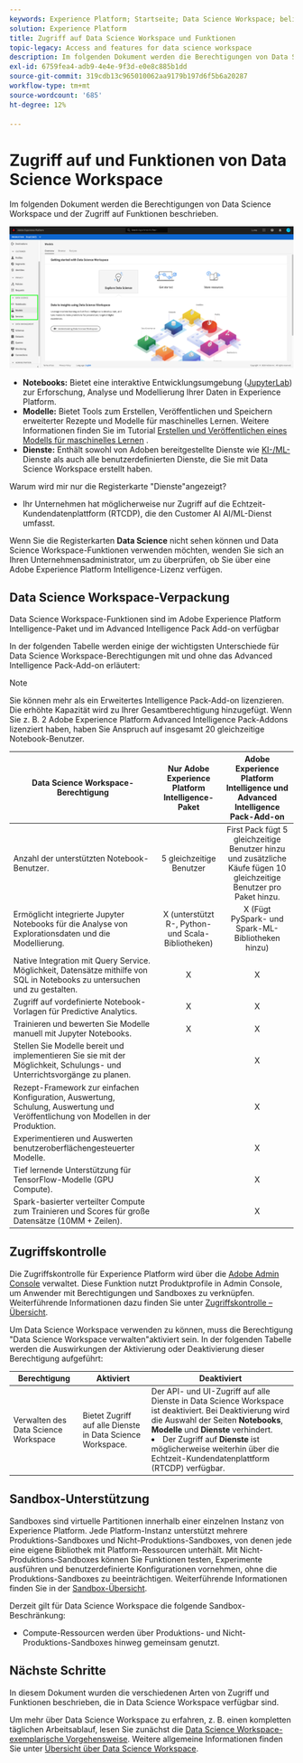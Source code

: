 ```yaml
---
keywords: Experience Platform; Startseite; Data Science Workspace; beliebte Themen; Zugriffskontrolle; Sandbox; Intelligence Pack; DSW-Funktionen; DSW-Zugriff; Adobe Experience Platform Intelligence; Intelligence; AEP Intelligence-Paket
solution: Experience Platform
title: Zugriff auf Data Science Workspace und Funktionen
topic-legacy: Access and features for data science workspace
description: Im folgenden Dokument werden die Berechtigungen von Data Science Workspace und der Zugriff auf Funktionen beschrieben.
exl-id: 6759fea4-adb9-4e4e-9f3d-e0e8c885b1dd
source-git-commit: 319cdb13c965010062aa9179b197d6f5b6a20287
workflow-type: tm+mt
source-wordcount: '685'
ht-degree: 12%

---
```


# Zugriff auf und Funktionen von Data Science Workspace

Im folgenden Dokument werden die Berechtigungen von Data Science Workspace und der Zugriff auf Funktionen beschrieben.

![DSW-Registerkarten](./images/access/platform-tabs.png)

- **Notebooks:** Bietet eine interaktive Entwicklungsumgebung ([JupyterLab](./jupyterlab/overview.md)) zur Erforschung, Analyse und Modellierung Ihrer Daten in Experience Platform.
- **Modelle:** Bietet Tools zum Erstellen, Veröffentlichen und Speichern erweiterter Rezepte und Modelle für maschinelles Lernen. Weitere Informationen finden Sie im Tutorial [Erstellen und Veröffentlichen eines Modells für maschinelles Lernen](./models-recipes/create-publish-model.md) .
- **Dienste:** Enthält sowohl von Adoben bereitgestellte Dienste wie  [KI-/ML-](../intelligent-services/home.md) Dienste als auch alle benutzerdefinierten Dienste, die Sie mit Data Science Workspace erstellt haben.

Warum wird mir nur die Registerkarte &quot;Dienste&quot;angezeigt?

- Ihr Unternehmen hat möglicherweise nur Zugriff auf die Echtzeit-Kundendatenplattform (RTCDP), die den Customer AI AI/ML-Dienst umfasst.

Wenn Sie die Registerkarten **Data Science** nicht sehen können und Data Science Workspace-Funktionen verwenden möchten, wenden Sie sich an Ihren Unternehmensadministrator, um zu überprüfen, ob Sie über eine Adobe Experience Platform Intelligence-Lizenz verfügen.

## Data Science Workspace-Verpackung

Data Science Workspace-Funktionen sind im Adobe Experience Platform Intelligence-Paket und im Advanced Intelligence Pack Add-on verfügbar

In der folgenden Tabelle werden einige der wichtigsten Unterschiede für Data Science Workspace-Berechtigungen mit und ohne das Advanced Intelligence Pack-Add-on erläutert:

>[!NOTE]
>
>Sie können mehr als ein Erweitertes Intelligence Pack-Add-on lizenzieren. Die erhöhte Kapazität wird zu Ihrer Gesamtberechtigung hinzugefügt. Wenn Sie z. B. 2 Adobe Experience Platform Advanced Intelligence Pack-Addons lizenziert haben, haben Sie Anspruch auf insgesamt 20 gleichzeitige Notebook-Benutzer.

| Data Science Workspace-Berechtigung | Nur Adobe Experience Platform Intelligence-Paket | Adobe Experience Platform Intelligence und Advanced Intelligence Pack-Add-on |
| --- | :---: | :---: |
| Anzahl der unterstützten Notebook-Benutzer. | 5 gleichzeitige Benutzer | First Pack fügt 5 gleichzeitige Benutzer hinzu und zusätzliche Käufe fügen 10 gleichzeitige Benutzer pro Paket hinzu. |
| Ermöglicht integrierte Jupyter Notebooks für die Analyse von Explorationsdaten und die Modellierung. | X (unterstützt R-, Python- und Scala-Bibliotheken) | X (Fügt PySpark- und Spark-ML-Bibliotheken hinzu) |
| Native Integration mit Query Service. Möglichkeit, Datensätze mithilfe von SQL in Notebooks zu untersuchen und zu gestalten. | X | X |
| Zugriff auf vordefinierte Notebook-Vorlagen für Predictive Analytics. | X | X |
| Trainieren und bewerten Sie Modelle manuell mit Jupyter Notebooks. | X | X |
| Stellen Sie Modelle bereit und implementieren Sie sie mit der Möglichkeit, Schulungs- und Unterrichtsvorgänge zu planen. |  | X |
| Rezept-Framework zur einfachen Konfiguration, Auswertung, Schulung, Auswertung und Veröffentlichung von Modellen in der Produktion. |  | X |
| Experimentieren und Auswerten benutzeroberflächengesteuerter Modelle. |  | X |
| Tief lernende Unterstützung für TensorFlow-Modelle (GPU Compute). |  | X |
| Spark-basierter verteilter Compute zum Trainieren und Scores für große Datensätze (10MM + Zeilen). |  | X |

## Zugriffskontrolle

Die Zugriffskontrolle für Experience Platform wird über die [Adobe Admin Console](https://adminconsole.adobe.com) verwaltet. Diese Funktion nutzt Produktprofile in Admin Console, um Anwender mit Berechtigungen und Sandboxes zu verknüpfen. Weiterführende Informationen dazu finden Sie unter [Zugriffskontrolle – Übersicht](../access-control/home.md).

Um Data Science Workspace verwenden zu können, muss die Berechtigung &quot;Data Science Workspace verwalten&quot;aktiviert sein. In der folgenden Tabelle werden die Auswirkungen der Aktivierung oder Deaktivierung dieser Berechtigung aufgeführt:

| Berechtigung | Aktiviert | Deaktiviert |
|---|---|---|
| Verwalten des Data Science Workspace | Bietet Zugriff auf alle Dienste in Data Science Workspace. | Der API- und UI-Zugriff auf alle Dienste in Data Science Workspace ist deaktiviert. Bei Deaktivierung wird die Auswahl der Seiten **Notebooks**, **Modelle** und **Dienste** verhindert. <li>Der Zugriff auf **Dienste** ist möglicherweise weiterhin über die Echtzeit-Kundendatenplattform (RTCDP) verfügbar.</li> |

## Sandbox-Unterstützung

Sandboxes sind virtuelle Partitionen innerhalb einer einzelnen Instanz von Experience Platform. Jede Platform-Instanz unterstützt mehrere Produktions-Sandboxes und Nicht-Produktions-Sandboxes, von denen jede eine eigene Bibliothek mit Platform-Ressourcen unterhält. Mit Nicht-Produktions-Sandboxes können Sie Funktionen testen, Experimente ausführen und benutzerdefinierte Konfigurationen vornehmen, ohne die Produktions-Sandboxes zu beeinträchtigen. Weiterführende Informationen finden Sie in der [Sandbox-Übersicht](../sandboxes/home.md).

Derzeit gilt für Data Science Workspace die folgende Sandbox-Beschränkung:

- Compute-Ressourcen werden über Produktions- und Nicht-Produktions-Sandboxes hinweg gemeinsam genutzt.

## Nächste Schritte

In diesem Dokument wurden die verschiedenen Arten von Zugriff und Funktionen beschrieben, die in Data Science Workspace verfügbar sind.

Um mehr über Data Science Workspace zu erfahren, z. B. einen kompletten täglichen Arbeitsablauf, lesen Sie zunächst die [Data Science Workspace-exemplarische Vorgehensweise](./walkthrough.md). Weitere allgemeine Informationen finden Sie unter [Übersicht über Data Science Workspace](./home.md).
